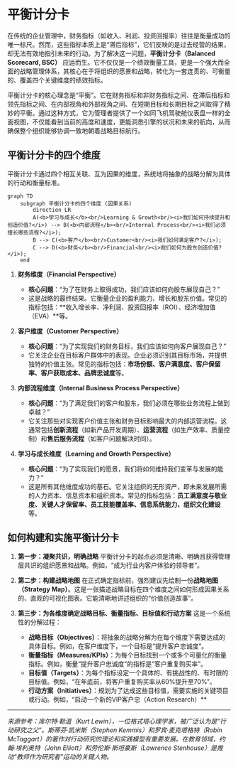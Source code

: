 # 平衡计分卡

在传统的企业管理中，财务指标（如收入、利润、投资回报率）往往是衡量成功的唯一标尺。然而，这些指标本质上是“滞后指标”，它们反映的是过去经营的结果，却无法有效地指引未来的行动。为了解决这一问题，**平衡计分卡（Balanced Scorecard, BSC）** 应运而生。它不仅仅是一个绩效衡量工具，更是一个强大而全面的战略管理体系，其核心在于将组织的愿景和战略，转化为一套连贯的、可衡量的、覆盖四个关键维度的绩效指标。

平衡计分卡的核心理念是“平衡”。它在财务指标和非财务指标之间、在滞后指标和领先指标之间、在内部视角和外部视角之间、在短期目标和长期目标之间取得了精妙的平衡。通过这种方式，它为管理者提供了一个如同飞机驾驶舱仪表盘一样的全面视图，不仅能看到当前的高度和速度，更能洞悉引擎的状况和未来的航向，从而确保整个组织能够协调一致地朝着战略目标航行。

## 平衡计分卡的四个维度

平衡计分卡通过四个相互关联、互为因果的维度，系统地将抽象的战略分解为具体的行动和衡量标准。

```mermaid
graph TD
    subgraph 平衡计分卡的四个维度 (因果关系)
        direction LR
        A(<b>学习与成长</b><br/>Learning & Growth<br/><i>我们如何持续提升和创造价值?</i>) --> B(<b>内部流程</b><br/>Internal Process<br/><i>我们必须擅长哪些流程?</i>);
        B --> C(<b>客户</b><br/>Customer<br/><i>我们如何满足客户?</i>);
        C --> D(<b>财务</b><br/>Financial<br/><i>我们如何为股东创造价值?</i>);
    end
```

1.  **财务维度（Financial Perspective）**
    *   **核心问题**：“为了在财务上取得成功，我们应该如何向股东展现自己？”
    *   这是战略的最终结果。它衡量企业的盈利能力、增长和股东价值。常见的指标包括：**收入增长率、净利润、投资回报率（ROI）、经济增加值（EVA）**等。

2.  **客户维度（Customer Perspective）**
    *   **核心问题**：“为了实现我们的财务目标，我们应该如何向客户展现自己？”
    *   它关注企业在目标客户群体中的表现。企业必须识别其目标市场，并提供独特的价值主张。常见的指标包括：**市场份额、客户满意度、客户保留率、客户获取成本、品牌忠诚度**等。

3.  **内部流程维度（Internal Business Process Perspective）**
    *   **核心问题**：“为了满足我们的客户和股东，我们必须在哪些业务流程上做到卓越？”
    *   它关注那些对实现客户价值主张和财务目标影响最大的内部运营流程。这通常包括**创新流程**（如新产品开发周期）、**运营流程**（如生产效率、质量控制）和**售后服务流程**（如客户问题解决时间）。

4.  **学习与成长维度（Learning and Growth Perspective）**
    *   **核心问题**：“为了实现我们的愿景，我们将如何维持我们变革与发展的能力？”
    *   这是所有其他维度成功的基石。它关注组织的无形资产，即未来发展所需的人力资本、信息资本和组织资本。常见的指标包括：**员工满意度与敬业度、关键人才保留率、员工技能覆盖率、信息系统能力、组织文化建设**等。

## 如何构建和实施平衡计分卡

1.  **第一步：凝聚共识，明确战略**
    平衡计分卡的起点必须是清晰、明确且获得管理层共识的组织愿景和战略。例如，“成为行业内客户体验的领导者”。

2.  **第二步：构建战略地图**
    在正式确定指标前，强烈建议先绘制一份**战略地图（Strategy Map）**。这是一张描述战略目标在四个维度之间如何形成因果关系的、直观的可视化图表。它能清晰地讲述组织的“价值创造故事”。

3.  **第三步：为各维度确定战略目标、衡量指标、目标值和行动方案**
    这是一个系统性的分解过程：
    *   **战略目标（Objectives）**：将抽象的战略分解为在每个维度下需要达成的具体目标。例如，在客户维度下，一个目标是“提升客户忠诚度”。
    *   **衡量指标（Measures/KPIs）**：为每个目标找到一个或多个可量化的衡量指标。例如，衡量“提升客户忠诚度”的指标是“客户重复购买率”。
    *   **目标值（Targets）**：为每个指标设定一个具体的、有挑战性的、有时限的目标值。例如，“在年底前，将客户重复购买率从60%提升至70%”。
    *   **行动方案（Initiatives）**：规划为了达成这些目标值，需要实施的关键项目或行动。例如，“启动一个新的VIP客户忠（Action Research）**

---
*来源参考：库尔特·勒温（Kurt Lewin），一位格式塔心理学家，被广泛认为是“行动研究之父”。斯蒂芬·凯米斯（Stephen Kemmis）和罗宾·麦克塔格特（Robin McTaggart）的著作对行动研究的理论和实践模型有重要发展。在教育领域，约翰·埃利奥特（John Elliott）和劳伦斯·斯坦豪斯（Lawrence Stenhouse）是推动“教师作为研究者”运动的关键人物。*
